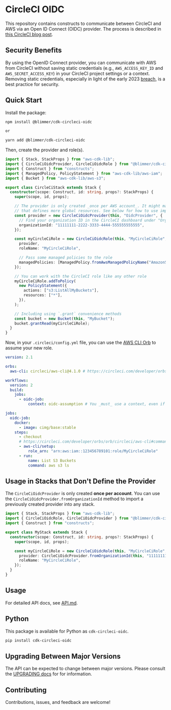 # CircleCI OIDC

This repository contains constructs to communicate between CircleCI and AWS via an Open ID Connect (OIDC) provider. The
process is described in [this CircleCI blog post](https://circleci.com/blog/openid-connect-identity-tokens/).

## Security Benefits

By using the OpenID Connect provider, you can communicate with AWS from CircleCI without saving static credentials
(e.g., `AWS_ACCESS_KEY_ID` and `AWS_SECRET_ACCESS_KEY`) in your CircleCI project settings or a context. Removing static
credentials, especially in light of the early 2023 [breach](https://circleci.com/blog/jan-4-2023-incident-report/), is a
best practice for security.

## Quick Start

Install the package:

```bash
npm install @blimmer/cdk-circleci-oidc

or

yarn add @blimmer/cdk-circleci-oidc
```

Then, create the provider and role(s).

```typescript
import { Stack, StackProps } from "aws-cdk-lib";
import { CircleCiOidcProvider, CircleCiOidcRole } from "@blimmer/cdk-circleci-oidc";
import { Construct } from "constructs";
import { ManagedPolicy, PolicyStatement } from "aws-cdk-lib/aws-iam";
import { Bucket } from "aws-cdk-lib/aws-s3";

export class CircleCiStack extends Stack {
  constructor(scope: Construct, id: string, props?: StackProps) {
    super(scope, id, props);

    // The provider is only created _once per AWS account_. It might make sense to define this in a separate stack
    // that defines more global resources. See below for how to use import the provider in stacks that don't define it.
    const provider = new CircleCiOidcProvider(this, "OidcProvider", {
      // Find your organization ID in the CircleCI dashboard under "Organization Settings"
      organizationId: "11111111-2222-3333-4444-555555555555",
    });

    const myCircleCiRole = new CircleCiOidcRole(this, "MyCircleCiRole", {
      provider,
      roleName: "MyCircleCiRole",

      // Pass some managed policies to the role
      managedPolicies: [ManagedPolicy.fromAwsManagedPolicyName("AmazonS3ReadOnlyAccess")],
    });

    // You can work with the CircleCI role like any other role
    myCircleCiRole.addToPolicy(
      new PolicyStatement({
        actions: ["s3:ListAllMyBuckets"],
        resources: ["*"],
      }),
    );

    // Including using `.grant` convenience methods
    const bucket = new Bucket(this, "MyBucket");
    bucket.grantRead(myCircleCiRole);
  }
}
```

Now, in your `.circleci/config.yml` file, you can use the
[AWS CLI Orb](https://circleci.com/developer/orbs/orb/circleci/aws-cli) to assume your new role.

```yaml
version: 2.1

orbs:
  aws-cli: circleci/aws-cli@4.1.0 # https://circleci.com/developer/orbs/orb/circleci/aws-cli

workflows:
  version: 2
  build:
    jobs:
      - oidc-job:
          context: oidc-assumption # You _must_ use a context, even if it doesn't contain any secrets (see https://circleci.com/docs/openid-connect-tokens/#openid-connect-id-token-availability)

jobs:
  oidc-job:
    docker:
      - image: cimg/base:stable
    steps:
      - checkout
      # https://circleci.com/developer/orbs/orb/circleci/aws-cli#commands-setup
      - aws-cli/setup:
          role_arn: "arn:aws:iam::123456789101:role/MyCircleCiRole"
      - run:
          name: List S3 Buckets
          command: aws s3 ls
```

## Usage in Stacks that Don't Define the Provider

The `CircleCiOidcProvider` is only created **once per account**. You can use the
`CircleCiOidcProvider.fromOrganizationId` method to import a previously created provider into any stack.

```typescript
import { Stack, StackProps } from "aws-cdk-lib";
import { CircleCiOidcRole, CircleCiOidcProvider } from "@blimmer/cdk-circleci-oidc";
import { Construct } from "constructs";

export class MyStack extends Stack {
  constructor(scope: Construct, id: string, props?: StackProps) {
    super(scope, id, props);

    const myCircleCiRole = new CircleCiOidcRole(this, "MyCircleCiRole", {
      provider: CircleCiOidcProvider.fromOrganizationId(this, "11111111-2222-3333-4444-555555555555"),
      roleName: "MyCircleCiRole",
    });
  }
}
```

## Usage

For detailed API docs, see [API.md](/API.md).

## Python

This package is available for Python as `cdk-circleci-oidc`.

```bash
pip install cdk-circleci-oidc
```

## Upgrading Between Major Versions

The API can be expected to change between major versions. Please consult the [UPGRADING docs](/UPGRADING.md.md) for for
information.

## Contributing

Contributions, issues, and feedback are welcome!
